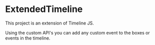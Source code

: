 # ExtendedTimeline

This project is an extension of Timeline JS.

Using the custom API's you can add any custom event to the boxes or events in the timeline.

